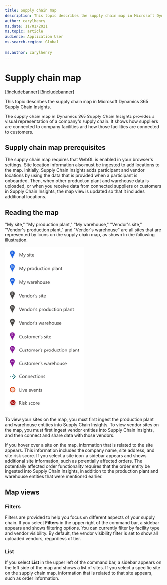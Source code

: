```yaml
---
title: Supply chain map
description: This topic describes the supply chain map in Microsoft Dynamics 365 Supply Chain Insights.
author: carylhenry
ms.date: 11/01/2021
ms.topic: article
audience: Application User
ms.search.region: Global

ms.author: carylhenry
---
```


# Supply chain map

[!include[banner](includes/banner.md)]
[!include[banner](includes/preview-banner.md)]

This topic describes the supply chain map in Microsoft Dynamics 365 Supply Chain Insights.

The supply chain map in Dynamics 365 Supply Chain Insights provides a visual representation of a company's supply chain. It shows how suppliers are connected to company facilities and how those facilities are connected to customers.


## Supply chain map prerequisites

The supply chain map requires that WebGL is enabled in your browser's settings. Site location information also must be ingested to add locations to the map. Initially, Supply Chain Insights adds participant and vendor locations by using the data that is provided when a participant is onboarded. Then, when other production plant and warehouse data is uploaded, or when you receive data from connected suppliers or customers in Supply Chain Insights, the map view is updated so that it includes additional locations.

## Reading the map

"My site," "My production plant," "My warehouse," "Vendor's site," "Vendor's production plant," and "Vendor's warehouse" are all sites that are represented by icons on the supply chain map, as shown in the following illustration.

![Icons that represent different types of locations on the supply chain map.](media/supply-chain-map-legend.png)

To view your sites on the map, you must first ingest the production plant and warehouse entities into Supply Chain Insights. To view vendor sites on the map, you must first ingest vendor entities into Supply Chain Insights, and then connect and share data with those vendors.

If you hover over a site on the map, information that is related to the site appears. This information includes the company name, site address, and site risk score. If you select a site icon, a sidebar appears and shows additional site information, such as potentially affected orders. The potentially affected order functionality requires that the order entity be ingested into Supply Chain Insights, in addition to the production plant and warehouse entities that were mentioned earlier.


## Map views

### Filters

Filters are provided to help you focus on different aspects of your supply chain. If you select **Filters** in the upper right of the command bar, a sidebar appears and shows filtering options. You can currently filter by facility type and vendor visibility. By default, the vendor visibility filter is set to show all uploaded vendors, regardless of tier.

### List

If you select **List** in the upper left of the command bar, a sidebar appears on the left side of the map and shows a list of sites. If you select a specific site on the supply chain map, information that is related to that site appears, such as order information.

